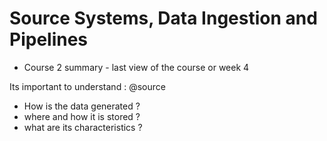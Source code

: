 # Source Systems, Data Ingestion and Pipelines

* Course 2 summary - last view of the course or week 4

Its important to understand : @source
* How is the data generated ?
* where and how it is stored ?
* what are its characteristics ?



